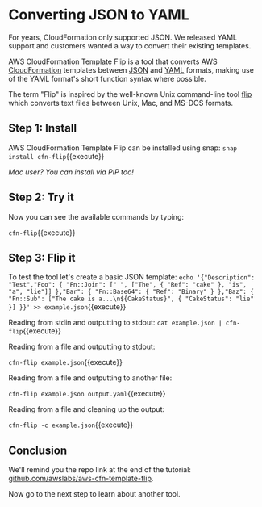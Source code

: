# Converting JSON to YAML

For years, CloudFormation only supported JSON. We released YAML support and customers wanted a way to convert their existing templates.

AWS CloudFormation Template Flip is a tool that converts [AWS CloudFormation](https://aws.amazon.com/cloudformation/) templates between [JSON](http://json.org/) and [YAML](http://yaml.org) formats, making use of the YAML format's short function syntax where possible.

The term "Flip" is inspired by the well-known Unix command-line tool [flip](https://ccrma.stanford.edu/~craig/utility/flip/) which converts text files between Unix, Mac, and MS-DOS formats.

## Step 1: Install 

AWS CloudFormation Template Flip can be installed using snap:
`snap install cfn-flip`{{execute}}

*Mac user? You can install via PIP too!*

## Step 2: Try it

Now you can see the available commands by typing:

`cfn-flip`{{execute}}

## Step 3: Flip it

To test the tool let's create a basic JSON template:
`echo '{"Description": "Test","Foo": { "Fn::Join": [" ", ["The", { "Ref": "cake" }, "is", "a", "lie"]] },"Bar": { "Fn::Base64": { "Ref": "Binary" } },"Baz": { "Fn::Sub": ["The cake is a...\n${CakeStatus}", { "CakeStatus": "lie" }] }}' >> example.json`{{execute}}

Reading from stdin and outputting to stdout:
`cat example.json | cfn-flip`{{execute}}

Reading from a file and outputting to stdout:

`cfn-flip example.json`{{execute}}

Reading from a file and outputting to another file:

`cfn-flip example.json output.yaml`{{execute}}

Reading from a file and cleaning up the output:

`cfn-flip -c example.json`{{execute}}

## Conclusion

We'll remind you the repo link at the end of the tutorial: [github.com/awslabs/aws-cfn-template-flip](https://github.com/awslabs/aws-cfn-template-flip).

Now go to the next step to learn about another tool.
 